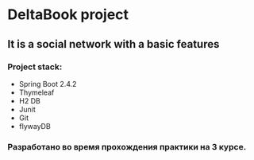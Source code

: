 # DeltaBook project
## It is a social network with a basic features
### Project stack:
* Spring Boot 2.4.2
* Thymeleaf
* H2 DB
* Junit
* Git
* flywayDB

### Разработано во время прохождения практики на 3 курсе.
